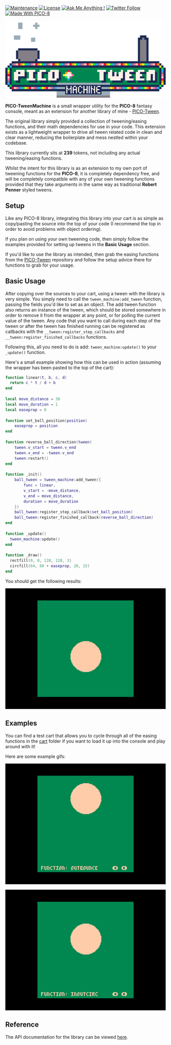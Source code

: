 [![Maintenance](https://img.shields.io/badge/Maintained%3F-yes-brightgreen.svg)](https://github.com/JoebRogers/PICO-TweenMachine/graphs/commit-activity) 
[![License](https://img.shields.io/github/license/mashape/apistatus.svg)](https://en.wikipedia.org/wiki/MIT_License) 
[![Ask Me Anything !](https://img.shields.io/badge/Ask%20me-anything-1abc9c.svg)](https://joebrogers.com) 
[![Twitter Follow](https://img.shields.io/twitter/follow/JoebMakesGames.svg?style=social&label=Follow)](https://twitter.com/JoebMakesGames)
[![Made With PICO-8](https://img.shields.io/badge/Made%20With-PICO--8-ff004d.svg)](https://www.lexaloffle.com/pico-8.php)

![PICO-TweenMachine](img/logo.gif)

**PICO-TweenMachine** is a small wrapper utility for the **PICO-8** fantasy console, meant as an extension for another library of mine - [PICO-Tween](https://github.com/JoebRogers/PICO-Tween).

The original library simply provided a collection of tweening/easing functions, and their math dependencies for use in your code. This extension exists as a lightweight wrapper to drive all tween related code in clean and clear manner, reducing the boilerplate and mess nestled within your codebase. 

This library currently sits at **239** tokens, not including any actual tweening/easing functions.

Whilst the intent for this library is as an extension to my own port of tweening functions for the **PICO-8**, it is completely dependency free, and will be completely compatible with any of your own tweening functions provided that they take arguments in the same way as traditional **Robert Penner** styled tweens.

## Setup

Like any PICO-8 library, integrating this library into your cart is as simple as copy/pasting the source
into the top of your code (I recommend the top in order to avoid problems with object ordering).

If you plan on using your own tweening code, then simply follow the examples provided for setting up tweens in the **Basic Usage** section.

If you'd like to use the library as intended, then grab the easing functions from the [PICO-Tween](https://github.com/JoebRogers/PICO-Tween) repository and follow the setup advice there for functions to grab for your usage.

## Basic Usage

After copying over the sources to your cart, using a tween with the library is very simple. You simply need to call the `tween_machine:add_tween` function, passing the fields you'd like to set as an object. The add tween function also returns an instance of the tween, which should be stored somewhere in order to remove it from the wrapper at any point, or for polling the current value of the tween. Any code that you want to call during each step of the tween or after the tween has finished running can be registered as callbacks with the `__tween:register_step_callbacks` and `__tween:register_finished_callbacks` functions.

Following this, all you need to do is add: `tween_machine:update()` to your `_update()` function.

Here's a small example showing how this can be used in action (assuming the wrapper has been pasted to the top of the cart):

```lua 
function linear(t, b, c, d)
  return c * t / d + b
end

local move_distance = 30
local move_duration = 1
local easeprop = 0

function set_ball_position(position)
    easeprop = position
end

function reverse_ball_direction(tween)
    tween.v_start = tween.v_end
    tween.v_end = -tween.v_end
    tween:restart()
end

function _init()
    ball_tween = tween_machine:add_tween({
        func = linear,
        v_start = -move_distance,
        v_end = move_distance,
        duration = move_duration
    })
    ball_tween:register_step_callback(set_ball_position)
    ball_tween:register_finished_callback(reverse_ball_direction)
end

function _update()
  tween_machine:update()
end

function _draw()
  rectfill(0, 0, 128, 128, 3)
  circfill(64, 60 + easeprop, 20, 15)
end
```

You should get the following results:

![Basic Usage Demo](img/basic-usage-demo.gif)

## Examples

You can find a test cart that allows you to cycle through all of the easing functions in the [cart](cart/pico-tween-machine-demo.p8) folder 
if you want to load it up into the console and play around with it!

Here are some example gifs:

![Bounce Out](img/bounce-out.gif)

![Out In Cubic](img/in-out-circ.gif)

## Reference

The API documentation for the library can be viewed [here](https://joebrogers.github.io/pico-tween-machine/).
